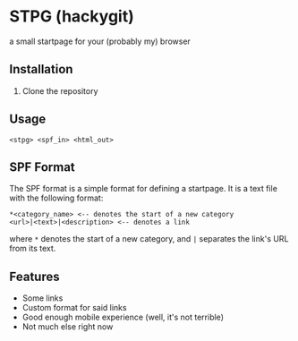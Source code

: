 # STPG (hackygit)
a small startpage for your (probably my) browser

## Installation
1. Clone the repository

## Usage
`<stpg> <spf_in> <html_out>`

## SPF Format
The SPF format is a simple format for defining a startpage. It is a text file with the following format:
```
*<category_name> <-- denotes the start of a new category
<url>|<text>|<description> <-- denotes a link
```
where `*` denotes the start of a new category, and `|` separates the link's URL from its text.

## Features 
- Some links
- Custom format for said links
- Good enough mobile experience (well, it's not terrible)
- Not much else right now